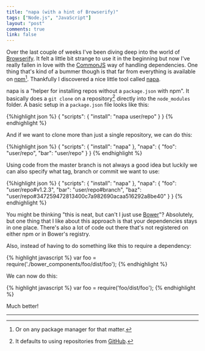 ```yaml
---
title: "napa (with a hint of Browserify)"
tags: ["Node.js", "JavaScript"]
layout: "post"
comments: true
link: false
---
```


Over the last couple of weeks I've been diving deep into the world of
[Browserify](http://browserify.org/). It felt a little bit strange to use it in
the beginning but now I've really fallen in love with the
[CommonJS](http://wiki.commonjs.org/wiki/CommonJS) way of handling dependencies.
One thing that's kind of a bummer though is that far from everything is
available on [npm](https://npmjs.org/)[^20140621-1]. Thankfully I discovered
a nice little tool called [napa](https://github.com/shama/napa).

napa is a "helper for installing repos without a `package.json` with npm". It
basically does a `git clone` on a repository[^20140621-2] directly into the
`node_modules` folder. A basic setup in a `package.json` file looks like this:

{%highlight json %}
{
  "scripts": {
    "install": "napa user/repo"
  }
}
{% endhighlight %}

And if we want to clone more than just a single repository, we can do this:

{%highlight json %}
{
  "scripts": {
    "install": "napa"
  },
  "napa": {
    "foo": "user/repo",
    "bar": "user/repo"
  }
}
{% endhighlight %}

Using code from the master branch is not always a good idea but luckily we can
also specify what tag, branch or commit we want to use:

{%highlight json %}
{
  "scripts": {
    "install": "napa"
  },
  "napa": {
    "foo": "user/repo#v1.2.3",
    "bar": "user/repo#branch",
    "baz": "user/repo#347259472813400c7a982690acaa516292a8be40"
  }
}
{% endhighlight %}

You might be thinking "this is neat, but can't I just use
[Bower](http://bower.io/)"? Absolutely, but one thing that I like about this
approach is that your dependencies stays in one place. There's also a lot of
code out there that's not registered on either npm or in Bower's registry.

Also, instead of having to do something like this to require a dependency:

{% highlight javascript %}
var foo = require('./bower_components/foo/dist/foo');
{% endhighlight %}

We can now do this:

{% highlight javascript %}
var foo = require('foo/dist/foo');
{% endhighlight %}

Much better!

* * *

[^20140621-1]: Or on any package manager for that matter.

[^20140621-2]: It defaults to using repositories from [GitHub](https://github.com/).
